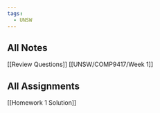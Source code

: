 ```yaml
---
tags:
  - UNSW
---
```

## All Notes
[[Review Questions]]
[[UNSW/COMP9417/Week 1]]
## All Assignments
[[Homework 1 Solution]]
